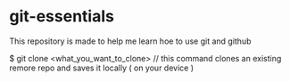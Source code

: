 # git-essentials

This repository is made to help me learn hoe to use git and github

$ git clone <what_you_want_to_clone>
// this command clones an existing remore repo and saves it locally ( on your device )
